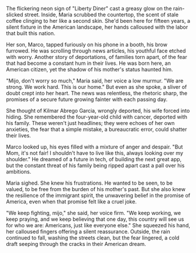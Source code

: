 The flickering neon sign of "Liberty Diner" cast a greasy glow on the rain-slicked street. Inside, Maria scrubbed the countertop, the scent of stale coffee clinging to her like a second skin. She'd been here for fifteen years, a silent fixture in the American landscape, her hands calloused with the labor that built this nation.

Her son, Marco, tapped furiously on his phone in a booth, his brow furrowed. He was scrolling through news articles, his youthful face etched with worry. Another story of deportations, of families torn apart, of the fear that had become a constant hum in their lives. He was born here, an American citizen, yet the shadow of his mother's status haunted him.

"Mijo, don't worry so much," Maria said, her voice a low murmur. "We are strong. We work hard. This is our home." But even as she spoke, a sliver of doubt crept into her heart. The news was relentless, the rhetoric sharp, the promises of a secure future growing fainter with each passing day.

She thought of Kilmar Abrego Garcia, wrongly deported, his wife forced into hiding. She remembered the four-year-old child with cancer, deported with his family. These weren't just headlines; they were echoes of her own anxieties, the fear that a simple mistake, a bureaucratic error, could shatter their lives.

Marco looked up, his eyes filled with a mixture of anger and despair. "But Mom, it's not fair! I shouldn't have to live like this, always looking over my shoulder." He dreamed of a future in tech, of building the next great app, but the constant threat of his family being ripped apart cast a pall over his ambitions.

Maria sighed. She knew his frustrations. He wanted to be seen, to be valued, to be free from the burden of his mother's past. But she also knew the resilience of the immigrant spirit, the unwavering belief in the promise of America, even when that promise felt like a cruel joke.

"We keep fighting, mijo," she said, her voice firm. "We keep working, we keep praying, and we keep believing that one day, this country will see us for who we are: Americans, just like everyone else." She squeezed his hand, her calloused fingers offering a silent reassurance. Outside, the rain continued to fall, washing the streets clean, but the fear lingered, a cold draft seeping through the cracks in their American dream.